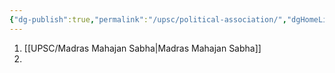 ```yaml
---
{"dg-publish":true,"permalink":"/upsc/political-association/","dgHomeLink":true,"dgPassFrontmatter":false}
---
```


1. [[UPSC/Madras Mahajan Sabha|Madras Mahajan Sabha]]
2. 